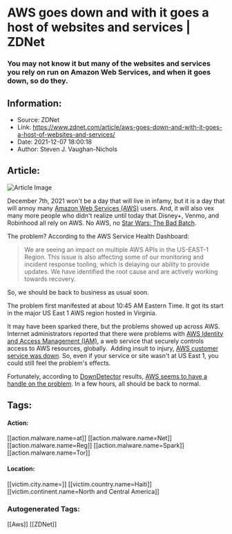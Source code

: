 # AWS goes down and with it goes a host of websites and services | ZDNet
### You may not know it but many of the websites and services you rely on run on Amazon Web Services, and when it goes down, so do they.

## Information:
+ Source: ZDNet
+ Link: https://www.zdnet.com/article/aws-goes-down-and-with-it-goes-a-host-of-websites-and-services/
+ Date: 2021-12-07 18:00:18
+ Author: Steven J. Vaughan-Nichols


## Article:
![Article Image](https://www.zdnet.com/a/img/resize/0a7be23ca2aa4546ca347e80739fb6346dee07e8/2021/11/16/2bd0825d-e720-4f65-8cc2-4ef198a1caea/shutterstock-1455620315.jpg?width=770&height=578&fit=crop&auto=webp)

December 7th, 2021 won't be a day that will live in infamy, but it is a day that will annoy many [Amazon Web Services (AWS)](https://aws.amazon.com/) users. And, it will also vex many more people who didn't realize until today that Disney+, Venmo, and Robinhood all rely on AWS. No AWS, no [Star Wars: The Bad Batch](https://www.imdb.com/title/tt12708542/).  

The problem? According to the AWS Service Health Dashboard: 


> We are seeing an impact on multiple AWS APIs in the US-EAST-1 Region. This issue is also affecting some of our monitoring and incident response tooling, which is delaying our ability to provide updates. We have identified the root cause and are actively working towards recovery.
> 
> 

So, we should be back to business as usual soon. 

The problem first manifested at about 10:45 AM Eastern Time. It got its start in the major US East 1 AWS region hosted in Virginia.  

It may have been sparked there, but the problems showed up across AWS. Internet administrators reported that there were problems with [AWS Identity and Access Management (IAM)](https://aws.amazon.com/iam/), a web service that securely controls access to AWS resources, globally.  Adding insult to injury, [AWS customer service was down](https://puck.nether.net/pipermail/outages/2021-December/014129.html). So, even if your service or site wasn't at US East 1, you could still feel the problem's effects.  

Fortunately, according to [DownDetector](https://downdetector.com/) results, [AWS seems to have a handle on the problem](https://downdetector.com/status/aws-amazon-web-services/). In a few hours, all should be back to normal. 





## Tags:

#### Action:
[[action.malware.name=at]] [[action.malware.name=Net]] [[action.malware.name=Reg]] [[action.malware.name=Spark]] [[action.malware.name=Tor]]

#### Location:
[[victim.city.name=]] [[victim.country.name=Haiti]] [[victim.continent.name=North and Central America]]

### Autogenerated Tags:
[[Aws]] [[ZDNet]]

